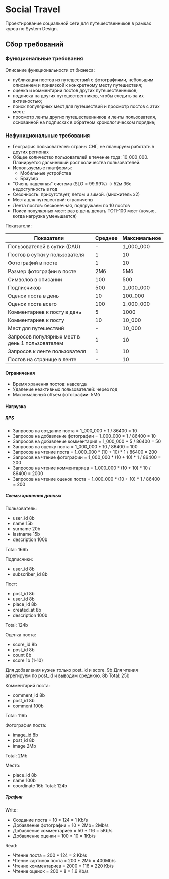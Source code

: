 # Social Travel

Проектирование социальной сети для путешественников в рамках курса по System Design.

## Сбор требований

### Функциональные требования

Описание функциональности от бизнеса:

- публикация постов из путешествий с фотографиями, небольшим описанием и привязкой к конкретному месту путешествия;
- оценка и комментарии постов других путешественников;
- подписка на других путешественников, чтобы следить за их активностью;
- поиск популярных мест для путешествий и просмотр постов с этих мест;
- просмотр ленты других путешественников и ленты пользователя, основанной на подписках в обратном хронологическом порядке;

### Нефункциональные требования

- География пользователей: страны СНГ, не планируем работать в других регионах
- Общее количество пользователей в течение года: 10_000_000.
  Планируется дальнейший рост количества пользователей.
- Используемые платформы:
  - Мобильные устройства
  - Браузер
- "Очень надежная" система (SLO = 99.99%)
  -> 52м 36с недоступность в год
- Сезонность: присутствует, летом и зимой. (множитель х2)
- Места для путешествий: ограничены
- Лента постов: бесконечная, подгружаем по 10 постов
- Поиск популярных мест: раз в день делать ТОП-100 мест (ночью, когда нагрузка уменьшается)

Показатели:

Показатели | Среднее | Максимальное
-------|-----|-----
Пользователей в сутки (DAU) | - | 1_000_000
Постов в сутки у пользователя | 1 | 10
Фотографий в посте | 1 | 10
Размер фотографии в посте | 2Мб | 5Мб
Символов в описании | 100 | 500
Подписчиков | 500 | 1_000_000
Оценок поста в день | 10 | 100_000
Оценок поста всего | 100 | 1_000_000
Комментариев к посту в день | 5 | 1000
Комментариев к посту | 10 | 10_000
Мест для путешествий | - | 10_000
Запросов популярных мест в день 1 пользователем | 1 | 10
Запросов к ленте пользователя | 1 | 10
Постов на странице в ленте | - | 10

#### Ограничения

- Время хранения постов: навсегда
- Удаление неактивных пользователей: через год
- Максимальный объем фотографии: 5Мб

#### Нагрузка

##### RPS

- Запросов на создание поста          = 1_000_000 * 1   / 86400 = 10
- Запросов на добавление фотографии   = 1_000_000 * 1   / 86400 = 10
- Запросов на добавление комментария  = 1_000_000 * 5   / 86400 = 50
- Запросов на оценку поста            = 1_000_000 * 10  / 86400 = 100
- Запросов на чтение поста            = 1_000_000 * (10 + 10) * 1  / 86400 = 200
- Запросов на чтение фотографии       = 1_000_000 * (10 + 10) * 1  / 86400 = 200
- Запросов на чтение комментариев     = 1_000_000 * (10 + 10) * 10 / 86400 = 2000
- Запросов на чтение оценок поста     = 1_000_000 * (10 + 10) * 1  / 86400 = 200

##### Схемы хранения данных

Пользователь:
- user_id 8b
- name 15b
- surname 20b
- lastname 15b
- description 100b

Total: 166b

Подписчики:
- user_id 8b
- subscriber_id 8b

Пост:
- post_id 8b
- user_id 8b
- place_id 8b
- created_at 8b
- description 100b

Total: 124b

Оценка поста:
- score_id 8b
- post_id 8b
- count 8b
- score 1b (1-10)

Для добавления нужен только post_id и score. 9b
Для чтения агрегируем по post_id и выводим среднюю. 8b
Total: 25b

Комментарий поста:
- comment_id 8b
- post_id 8b
- comment 100b

Total: 116b

Фотография поста:
- image_id 8b
- post_id 8b
- image 2Mb

Total: 2Mb

Место:
- place_id 8b
- name 100b 
- coordinate 16b
Total: 124b

##### Трафик

Write:
- Создание поста = 10 * 124 = 1 Kb/s
- Добавление фотографии = 10 * 2Mb= 2Mb/s
- Добавление комментариев = 50 * 116 = 5Kb/s
- Добавление оценки = 100 * 10 = 1Kb/s

Read:
- Чтение поста = 200 * 124 = 2 Kb/s
- Чтение картинок поста = 200 * 2Mb = 400Mb/s
- Чтение комментариев = 2000 * 116 = 220 Kb/s
- Чтение оценок = 200 * 8 = 1.6 Kb/s